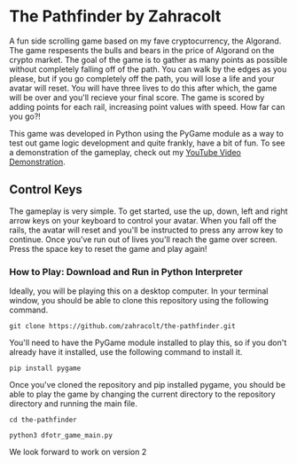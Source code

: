 # The Pathfinder by Zahracolt #


A fun side scrolling game based on my fave cryptocurrency, the Algorand. The game respesents the bulls and bears in the price of Algorand on the crypto market. The goal of the game is to gather as many points as possible without completely falling off of the path. You can walk by the edges as you please, but if you go completely off the path, you will lose a life and your avatar will reset. You will have three lives to do this after which, the game will be over and you'll recieve your final score. The game is scored by adding points for each rail, increasing point values with speed. How far can you go?!

This game was developed in Python using the PyGame module as a way to test out game logic development and quite frankly, have a bit of fun. To see a demonstration of the gameplay, check out my [YouTube Video Demonstration](https://youtu.be/2ZlysvuEmRo "YouTube Video Demo Link").

## Control Keys ##

The gameplay is very simple. To get started, use the up, down, left and right arrow keys on your keyboard to control your avatar. When you fall off the rails, the avatar will reset and you'll be instructed to press any arrow key to continue. Once you've run out of lives you'll reach the game over screen. Press the space key to reset the game and play again!


### How to Play: Download and Run in Python Interpreter ###

Ideally, you will be playing this on a desktop computer. In your terminal window, you should be able to clone this repository using the following command.

`git clone https://github.com/zahracolt/the-pathfinder.git`

You'll need to have the PyGame module installed to play this, so if you don't already have it installed, use the following command to install it.

`pip install pygame`

Once you've cloned the repository and pip installed pygame, you should be able to play the game by changing the current directory to the repository directory and running the main file.

`cd the-pathfinder`

`python3 dfotr_game_main.py`

We look forward to work on version 2
